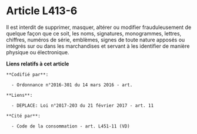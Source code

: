 # Article L413-6

Il est interdit de supprimer, masquer, altérer ou modifier frauduleusement de quelque façon que ce soit, les noms,
signatures, monogrammes, lettres, chiffres, numéros de série, emblèmes, signes de toute nature apposés ou intégrés sur ou
dans les marchandises et servant à les identifier de manière physique ou électronique.

**Liens relatifs à cet article**

	**Codifié par**:

	  - Ordonnance n°2016-301 du 14 mars 2016 - art.

	**Liens**:

	  - DEPLACE: Loi n°2017-203 du 21 février 2017 - art. 11

	**Cité par**:

	  - Code de la consommation - art. L451-11 (VD)
